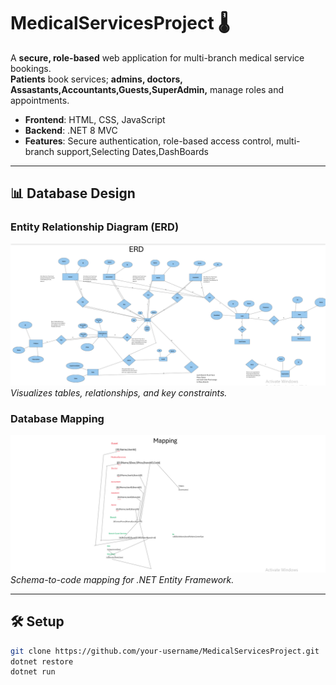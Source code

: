 # MedicalServicesProject 🌡️

A **secure, role-based** web application for multi-branch medical service bookings.  
**Patients** book services; **admins, doctors, Assastants,Accountants,Guests,SuperAdmin,** manage roles and appointments.

- **Frontend**: HTML, CSS, JavaScript
- **Backend**: .NET 8 MVC
- **Features**: Secure authentication, role-based access control, multi-branch support,Selecting Dates,DashBoards

---

## 📊 Database Design

### Entity Relationship Diagram (ERD)

![ERD Diagram](images/ERD.png)  
_Visualizes tables, relationships, and key constraints._

### Database Mapping

![Mapping Diagram](images/Mappingpng.png)  
_Schema-to-code mapping for .NET Entity Framework._

---

## 🛠️ Setup

```bash
git clone https://github.com/your-username/MedicalServicesProject.git
dotnet restore
dotnet run
```
